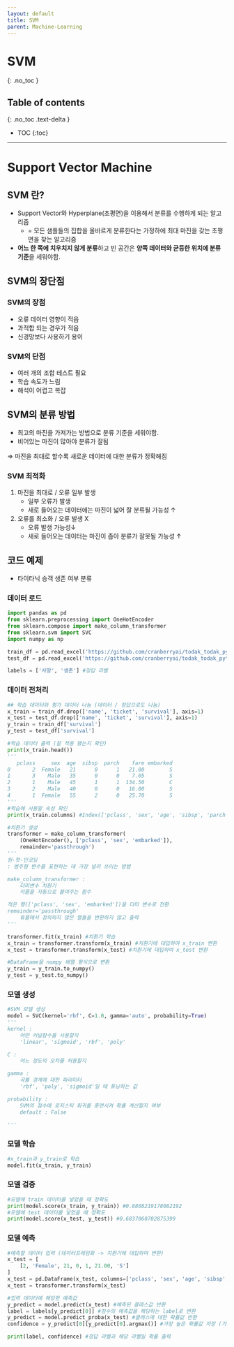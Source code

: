 ```yaml
---
layout: default
title: SVM
parent: Machine-Learning
---
```


# SVM
{: .no_toc }

## Table of contents
{: .no_toc .text-delta }

- TOC
{:toc}

---

# Support Vector Machine

## SVM 란?

- Support Vector와 Hyperplane(초평면)을 이용해서 분류를 수행하게 되는 알고리즘
    - = 모든 샘플들의 집합을 올바르게 분류한다는 가정하에 최대 마진을 갖는  초평면을 찾는 알고리즘
- **어느 한 쪽에 치우치지 않게 분류**하고 빈 공간은 **양쪽 데이터와 균등한 위치에 분류 기준**을 세워야함.

## SVM의 장단점

### SVM의 장점

- 오류 데이터 영향이 적음
- 과적합 되는 경우가 적음
- 신경망보다 사용하기 용이

### SVM의 단점

- 여러 개의 조합 테스트 필요
- 학습 속도가 느림
- 해석이 어렵고 복잡

## SVM의 분류 방법

- 최고의 마진을 가져가는 방법으로 분류 기준을 세워야함.
- 비어있는 마진이 많아야 분류가 잘됨

⇒ 마진을 최대로 할수록 새로운 데이터에 대한 분류가 정확해짐

### SVM 최적화

1. 마진을 최대로 / 오류 일부 발생
    - 일부 오류가 발생
    - 새로 들어오는 데이터에는 마진이 넓어 잘 분류될 가능성 ↑
2. 오류를 최소화 / 오류 발생 X
    - 오류 발생 가능성↓
    - 새로 들어오는 데이터는 마진이 좁아 분류가 잘못될 가능성 ↑

## 코드 예제

- 타이타닉 승객 생존 여부 분류

### 데이터 로드

```python
import pandas as pd
from sklearn.preprocessing import OneHotEncoder
from sklearn.compose import make_column_transformer
from sklearn.svm import SVC
import numpy as np

train_df = pd.read_excel('https://github.com/cranberryai/todak_todak_python/blob/master/machine_learning/binary_classification/%E1%84%90%E1%85%A1%E1%84%8B%E1%85%B5%E1%84%90%E1%85%A1%E1%84%82%E1%85%B5%E1%86%A8_b0fdSDZ.xlsx?raw=true', sheet_name='train')
test_df = pd.read_excel('https://github.com/cranberryai/todak_todak_python/blob/master/machine_learning/binary_classification/%E1%84%90%E1%85%A1%E1%84%8B%E1%85%B5%E1%84%90%E1%85%A1%E1%84%82%E1%85%B5%E1%86%A8_b0fdSDZ.xlsx?raw=true', sheet_name='test')

labels = ['사망', '생존'] #정답 라벨
```

### 데이터 전처리

```python
## 학습 데이터와 평가 데이터 나눔 (데이터 / 정답으로도 나눔)
x_train = train_df.drop(['name', 'ticket', 'survival'], axis=1)
x_test = test_df.drop(['name', 'ticket', 'survival'], axis=1)
y_train = train_df['survival']
y_test = test_df['survival']

#학습 데이터 출력 (잘 적용 됐는지 확인)
print(x_train.head()) 
'''
   pclass     sex  age  sibsp  parch    fare embarked
0       2  Female   21      0      1   21.00        S
1       3    Male   35      0      0    7.05        S
2       1    Male   45      1      1  134.50        C
3       2    Male   40      0      0   16.00        S
4       1  Female   55      2      0   25.70        S
'''
#학습에 사용할 속성 확인
print(x_train.columns) #Index(['pclass', 'sex', 'age', 'sibsp', 'parch', 'fare', 'embarked'], dtype='object')

#치환기 생성
transformer = make_column_transformer(
    (OneHotEncoder(), ['pclass', 'sex', 'embarked']),
    remainder='passthrough')
'''
원-핫-인코딩
: 범주형 변수를 표현하는 데 가장 널리 쓰이는 방법

make_column_transformer : 
    더미변수 치환기
    이름을 자동으로 붙여주는 함수

적은 행(['pclass', 'sex', 'embarked'])을 더미 변수로 전환
remainder='passthrough'
    튜플에서 정의하지 않은 열들을 변환하지 않고 출력
'''

transformer.fit(x_train) #치환기 학습
x_train = transformer.transform(x_train) #치환기에 대입하여 x_train 변환
x_test = transformer.transform(x_test) #치환기에 대입하여 x_test 변환

#DataFrame을 numpy 배열 형식으로 변환
y_train = y_train.to_numpy()
y_test = y_test.to_numpy()
```

### 모델 생성

```python
#SVM 모델 생성
model = SVC(kernel='rbf', C=1.0, gamma='auto', probability=True)
'''
kernel : 
	어떤 커널함수를 사용할지
	'linear', 'sigmoid', 'rbf', 'poly'

C : 
	어느 정도의 오차를 허용할지

gamma : 
	곡률 경계에 대한 파라미터
	'rbf', 'poly', 'sigmoid'일 때 튜닝하는 값

probability :
	SVM의 점수에 로지스틱 회귀를 훈련시켜 확률 계산할지 여부
	default : False

'''
```

### 모델 학습

```python
#x_train과 y_train로 학습
model.fit(x_train, y_train)
```

### 모델 검증

```python
#모델에 train 데이터를 넣었을 때 정확도
print(model.score(x_train, y_train)) #0.8808219178082192
#모델에 test 데이터를 넣었을 때 정확도
print(model.score(x_test, y_test)) #0.6837060702875399
```

### 모델 예측

```python
#예측할 데이터 입력 (데이터프레임화 -> 치환기에 대입하여 변환)
x_test = [
    [2, 'Female', 21, 0, 1, 21.00, 'S']
]
x_test = pd.DataFrame(x_test, columns=['pclass', 'sex', 'age', 'sibsp', 'parch', 'fare', 'embarked'])
x_test = transformer.transform(x_test)

#입력 데이터에 해당한 예측값
y_predict = model.predict(x_test) #예측된 클래스값 반환
label = labels[y_predict[0]] #정수의 예측값을 해당하는 label로 변환
y_predict = model.predict_proba(x_test) #클래스에 대한 확률값 반환
confidence = y_predict[0][y_predict[0].argmax()] #가장 높은 확률값 저장 (가장 높은 확률값으로 클래스를 유추했을 것이므로)

print(label, confidence) #정답 라벨과 해당 라벨일 확률 출력
```